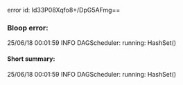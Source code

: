 error id: Id33P08Xqfo8+/DpG5AFmg==
### Bloop error:

25/06/18 00:01:59 INFO DAGScheduler: running: HashSet()
#### Short summary: 

25/06/18 00:01:59 INFO DAGScheduler: running: HashSet()